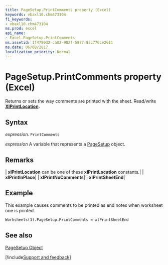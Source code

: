 ```yaml
---
title: PageSetup.PrintComments property (Excel)
keywords: vbaxl10.chm473104
f1_keywords:
- vbaxl10.chm473104
ms.prod: excel
api_name:
- Excel.PageSetup.PrintComments
ms.assetid: 1f479032-ca02-982f-5877-83c776ce2611
ms.date: 06/08/2017
localization_priority: Normal
---
```



# PageSetup.PrintComments property (Excel)

Returns or sets the way comments are printed with the sheet. Read/write  **[XlPrintLocation](Excel.XlPrintLocation.md)**.


## Syntax

_expression_. `PrintComments`

_expression_ A variable that represents a [PageSetup](Excel.PageSetup.md) object.


## Remarks





| **xlPrintLocation** can be one of these **xlPrintLocation** constants.|
| **xlPrintInPlace**|
| **xlPrintNoComments**|
| **xlPrintSheetEnd**|

## Example

This example causes comments to be printed as end notes when worksheet one is printed.


```vb
Worksheets(1).PageSetup.PrintComments = xlPrintSheetEnd
```


## See also


[PageSetup Object](Excel.PageSetup.md)

[!include[Support and feedback](~/includes/feedback-boilerplate.md)]